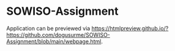 # SOWISO-Assignment

Application can be previewed via https://htmlpreview.github.io/?https://github.com/dogusurme/SOWISO-Assignment/blob/main/webpage.html.
